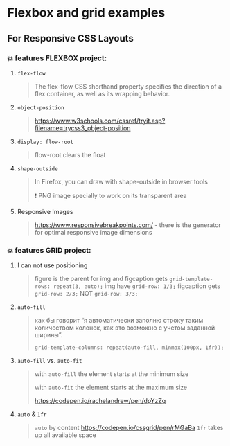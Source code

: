 # Flexbox and grid examples
## For Responsive CSS Layouts

### :boom: features FLEXBOX project:
1. `flex-flow `
   > The flex-flow CSS shorthand property specifies the direction of a flex container, as well as its wrapping behavior.
2. `object-position`
   > https://www.w3schools.com/cssref/tryit.asp?filename=trycss3_object-position
3. `display: flow-root` 
   > flow-root clears the float 
4. `shape-outside`
   > In Firefox, you can draw with shape-outside in browser tools 
   >
   > :exclamation: PNG image specially to work on its transparent area
5. Responsive Images
   > https://www.responsivebreakpoints.com/  -  there is the generator for optimal responsive image dimensions
### :boom: features GRID project:
1. I can not use positioning
   > figure is the parent for img and figcaption gets `grid-template-rows: repeat(3, auto);`
   >img have `grid-row: 1/3;`
   > figcaption gets `grid-row: 2/3;` NOT `grid-row: 3/3;`
2. `auto-fill` 
   > как бы говорит “я автоматически заполню строку таким количеством колонок, как это возможно с учетом заданной ширины”.
   >
   >`grid-template-columns: repeat(auto-fill, minmax(100px, 1fr));`
3. `auto-fill` vs. `auto-fit`
   > with `auto-fill` the element starts at the minimum size
   >
   >with `auto-fit` the element starts at the maximum size
   >
   >https://codepen.io/rachelandrew/pen/dpYzZq
4. `auto` & `1fr`
   > `auto` by content
   >https://codepen.io/cssgrid/pen/rMGaBa
   >`1fr` takes up all available space